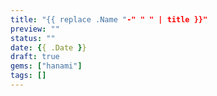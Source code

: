 ```yaml
---
title: "{{ replace .Name "-" " " | title }}"
preview: ""
status: ""
date: {{ .Date }}
draft: true
gems: ["hanami"]
tags: []
---
```


